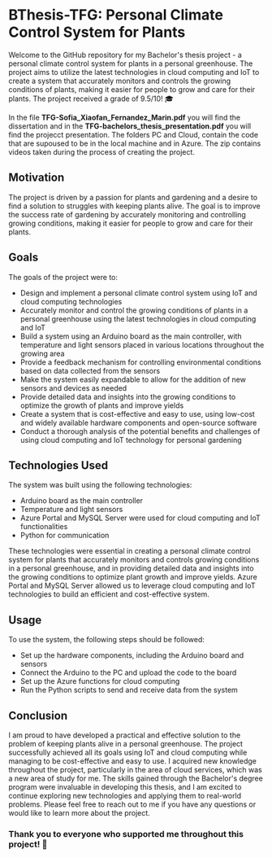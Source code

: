 # BThesis-TFG: Personal Climate Control System for Plants

Welcome to the GitHub repository for my Bachelor's thesis project - a personal climate control system for plants in a personal greenhouse. The project aims to utilize the latest technologies in cloud computing and IoT to create a system that accurately monitors and controls the growing conditions of plants, making it easier for people to grow and care for their plants. The project received a grade of 9.5/10! 🎓

In the file **TFG-Sofia_Xiaofan_Fernandez_Marin.pdf** you will find the dissertation and in the **TFG-bachelors_thesis_presentation.pdf** you will find the projecct presentation. The folders PC and Cloud, contain the code that are supoused to be in the local machine and in Azure. The zip contains videos taken during the process of creating the project.

## Motivation
The project is driven by a passion for plants and gardening and a desire to find a solution to struggles with keeping plants alive. The goal is to improve the success rate of gardening by accurately monitoring and controlling growing conditions, making it easier for people to grow and care for their plants.

## Goals
The goals of the project were to:

* Design and implement a personal climate control system using IoT and cloud computing technologies
* Accurately monitor and control the growing conditions of plants in a personal greenhouse using the latest technologies in cloud computing and IoT
* Build a system using an Arduino board as the main controller, with temperature and light sensors placed in various locations throughout the growing area
* Provide a feedback mechanism for controlling environmental conditions based on data collected from the sensors
* Make the system easily expandable to allow for the addition of new sensors and devices as needed
* Provide detailed data and insights into the growing conditions to optimize the growth of plants and improve yields
* Create a system that is cost-effective and easy to use, using low-cost and widely available hardware components and open-source software
* Conduct a thorough analysis of the potential benefits and challenges of using cloud computing and IoT technology for personal gardening

## Technologies Used
The system was built using the following technologies:

* Arduino board as the main controller
* Temperature and light sensors
* Azure Portal and MySQL Server were used for cloud computing and IoT functionalities
* Python for communication

These technologies were essential in creating a personal climate control system for plants that accurately monitors and controls growing conditions in a personal greenhouse, and in providing detailed data and insights into the growing conditions to optimize plant growth and improve yields. Azure Portal and MySQL Server allowed us to leverage cloud computing and IoT technologies to build an efficient and cost-effective system.

## Usage
To use the system, the following steps should be followed:

* Set up the hardware components, including the Arduino board and sensors
* Connect the Arduino to the PC and upload the code to the board
* Set up the Azure functions for cloud computing
* Run the Python scripts to send and receive data from the system

## Conclusion
I am proud to have developed a practical and effective solution to the problem of keeping plants alive in a personal greenhouse. The project successfully achieved all its goals using IoT and cloud computing while managing to be cost-effective and easy to use. I acquired new knowledge throughout the project, particularly in the area of cloud services, which was a new area of study for me. The skills gained through the Bachelor's degree program were invaluable in developing this thesis, and I am excited to continue exploring new technologies and applying them to real-world problems. Please feel free to reach out to me if you have any questions or would like to learn more about the project.

### Thank you to everyone who supported me throughout this project! 🌱

